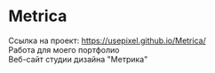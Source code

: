 # Metrica </br>
Ссылка на проект: https://usepixel.github.io/Metrica/ </br>
Работа для моего портфолио </br>
Веб-сайт студии дизайна "Метрика"
